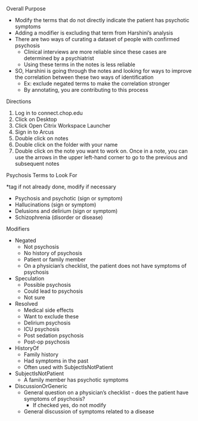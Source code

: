 Overall Purpose



* Modify the terms that do not directly indicate the patient has psychotic symptoms
* Adding a modifier is excluding that term from Harshini’s analysis
* There are two ways of curating a dataset of people with confirmed psychosis
    * Clinical interviews are more reliable since these cases are determined by a psychiatrist
    * Using these terms in the notes is less reliable
* SO, Harshini is going through the notes and looking for ways to improve the correlation between these two ways of identification 
    * Ex: exclude negated terms to make the correlation stronger
    * By annotating, you are contributing to this process

Directions



1. Log in to connect.chop.edu
2. Click on Desktop
3. Click Open Citrix Workspace Launcher
4. Sign in to Arcus
5. Double click on notes
6. Double click on the folder with your name
7. Double click on the note you want to work on. Once in a note, you can use the arrows in the upper left-hand corner to go to the previous and subsequent notes

Psychosis Terms to Look For

*tag if not already done, modify if necessary



* Psychosis and psychotic (sign or symptom)
* Hallucinations (sign or symptom)
* Delusions and delirium (sign or symptom)
* Schizophrenia (disorder or disease)

Modifiers



* Negated
    * Not psychosis
    * No history of psychosis
    * Patient or family member
    * On a physician’s checklist, the patient does not have symptoms of psychosis
* Speculation
    * Possible psychosis
    * Could lead to psychosis
    * Not sure
* Resolved 
    * Medical side effects
    * Want to exclude these
    * Delirium psychosis
    * ICU psychosis
    * Post sedation psychosis
    * Post-op psychosis
* HistoryOf
    * Family history
    * Had symptoms in the past
    * Often used with SubjectIsNotPatient
* SubjectIsNotPatient
    * A family member has psychotic symptoms
* DiscussionOrGeneric
    * General question on a physician’s checklist - does the patient have symptoms of psychosis?
        * If checked yes, do not modify
    * General discussion of symptoms related to a disease
